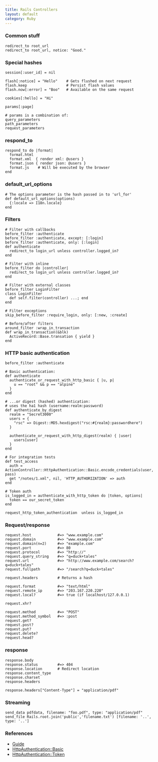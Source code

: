 ```yaml
---
title: Rails Controllers
layout: default
category: Ruby
---
```


### Common stuff

    redirect_to root_url
    redirect_to root_url, notice: "Good."

### Special hashes

    session[:user_id] = nil

    flash[:notice] = "Hello"    # Gets flushed on next request
    flash.keep                  # Persist flash values
    flash.now[:error] = "Boo"   # Available on the same request

    cookies[:hello] = "Hi"

    params[:page]

    # params is a combination of:
    query_parameters
    path_parameters
    request_parameters

### respond_to

    respond_to do |format|
      format.html
      format.xml  { render xml: @users }
      format.json { render json: @users }
      format.js    # Will be executed by the browser
    end

### default_url_options

    # The options parameter is the hash passed in to 'url_for'
    def default_url_options(options)
      {:locale => I18n.locale}
    end

### Filters

    # Filter with callbacks
    before_filter :authenticate
    before_filter :authenticate, except: [:login]
    before_filter :authenticate, only: [:login]
    def authenticate
      redirect_to login_url unless controller.logged_in?
    end

    # Filter with inline
    before_filter do |controller|
      redirect_to login_url unless controller.logged_in?
    end

    # Filter with external classes
    before_filter LoginFilter
    class LoginFilter
      def self.filter(controller) ...; end
    end

    # Filter exceptions
    skip_before_filter :require_login, only: [:new, :create]

    # Before/after filters
    around_filter :wrap_in_transaction
    def wrap_in_transaction(&blk)
      ActiveRecord::Base.transation { yield }
    end

### HTTP basic authentication

    before_filter :authenticate

    # Basic authentication:
    def authenticate
      authenticate_or_request_with_http_basic { |u, p|
        u == "root" && p == "alpine"
      }
    end

    # ...or digest (hashed) authentication:
    # uses the ha1 hash (username:realm:password)
    def authenticate_by_digest
      realm = "Secret3000"
      users = {
        "rsc" => Digest::MD5.hexdigest("rsc:#{realm}:passwordhere")
      }

      authenticate_or_request_with_http_digest(realm) { |user|
        users[user]
      }
    end

    # For integration tests
    def test_access
      auth = ActionController::HttpAuthentication::Basic.encode_credentials(user, pass)
      get "/notes/1.xml", nil, 'HTTP_AUTHORIZATION' => auth
    end

    # Token auth
    is_logged_in = authenticate_with_http_token do |token, options|
      token == our_secret_token
    end

    request_http_token_authentication  unless is_logged_in

### Request/response

    request.host            #=> "www.example.com"
    request.domain          #=> "www.example.com"
    request.domain(n=2)     #=> "example.com"
    request.port            #=> 80
    request.protocol        #=> "http://"
    request.query_string    #=> "q=duck+tales"
    request.url             #=> "http://www.example.com/search?q=duck+tales"
    request.fullpath        #=> "/search?q=duck+tales"

    request.headers         # Returns a hash

    request.format          #=> "text/html"
    request.remote_ip       #=> "203.167.220.220"
    request.local?          #=> true (if localhost/127.0.0.1)

    request.xhr?

    request.method          #=> "POST"
    request.method_symbol   #=> :post
    request.get?
    request.post?
    request.put?
    request.delete?
    request.head?

### response

    response.body
    response.status         #=> 404
    response.location       # Redirect location
    response.content_type
    response.charset
    response.headers

    response.headers["Content-Type"] = "application/pdf"

### Streaming

    send_data pdfdata, filename: "foo.pdf", type: "application/pdf"
    send_file Rails.root.join('public','filename.txt') [filename: '..', type: '..']

### References

 * [Guide](http://guides.rubyonrails.org/action_controller_overview.html)
 * [HttpAuthentication::Basic](http://api.rubyonrails.org/classes/ActionController/HttpAuthentication/Basic.html)
 * [HttpAuthentication::Token](http://api.rubyonrails.org/classes/ActionController/HttpAuthentication/Token.html)
